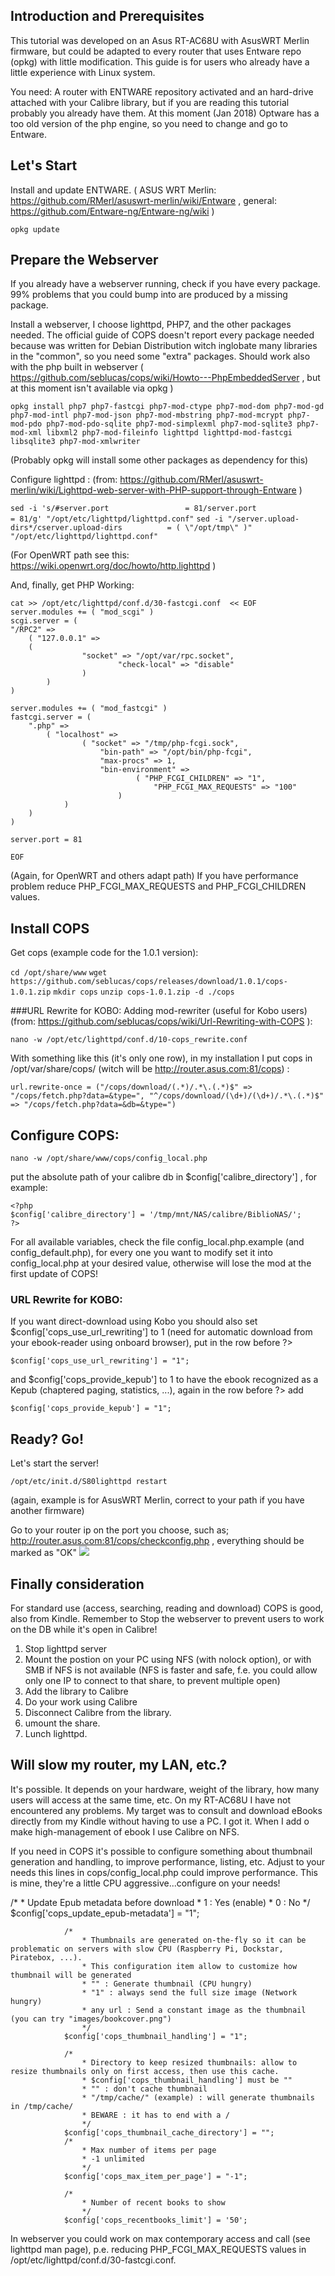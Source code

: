 ## Introduction and Prerequisites
This tutorial was developed on an Asus RT-AC68U with AsusWRT Merlin firmware, but could be adapted to every router that uses Entware repo (opkg) with little modification.
This guide is for users who already have a little experience with Linux system.

You need: A router with ENTWARE repository activated and an hard-drive attached with your Calibre library, but if you are reading this tutorial probably you already have them.
At this moment (Jan 2018) Optware has a too old version of the php engine, so you need to change and go to Entware.

## Let's Start
Install and update ENTWARE. ( ASUS WRT Merlin: https://github.com/RMerl/asuswrt-merlin/wiki/Entware , general: https://github.com/Entware-ng/Entware-ng/wiki )

`opkg update`

## Prepare the Webserver
If you already have a webserver running, check if you have every package. 99% problems that you could bump into are produced by a missing package.

Install a webserver, I choose lighttpd, PHP7, and the other packages needed. The official guide of COPS doesn't report every package needed because was written for Debian Distribution witch inglobate many libraries in the "common", so you need some "extra" packages. 
Should work also with the php built in webserver ( https://github.com/seblucas/cops/wiki/Howto---PhpEmbeddedServer , but at this moment isn't available via opkg )

`opkg install php7 php7-fastcgi php7-mod-ctype php7-mod-dom php7-mod-gd php7-mod-intl php7-mod-json php7-mod-mbstring php7-mod-mcrypt php7-mod-pdo php7-mod-pdo-sqlite php7-mod-simplexml php7-mod-sqlite3 php7-mod-xml libxml2 php7-mod-fileinfo lighttpd lighttpd-mod-fastcgi libsqlite3 php7-mod-xmlwriter`

(Probably opkg will install some other packages as dependency for this)

Configure lighttpd : (from: https://github.com/RMerl/asuswrt-merlin/wiki/Lighttpd-web-server-with-PHP-support-through-Entware )


`sed -i 's/#server.port                 = 81/server.port                 = 81/g' "/opt/etc/lighttpd/lighttpd.conf"`
`sed -i "/server.upload-dirs*/cserver.upload-dirs          = ( \"/opt/tmp\" )" "/opt/etc/lighttpd/lighttpd.conf"`

(For OpenWRT path see this: https://wiki.openwrt.org/doc/howto/http.lighttpd )

And, finally, get PHP Working:



	cat >> /opt/etc/lighttpd/conf.d/30-fastcgi.conf  << EOF
	server.modules += ( "mod_scgi" )
	scgi.server = (
	"/RPC2" =>
		( "127.0.0.1" =>
		(
					"socket" => "/opt/var/rpc.socket",
							"check-local" => "disable"
					)
			)
	)

	server.modules += ( "mod_fastcgi" )
	fastcgi.server = (
		".php" =>
			( "localhost" =>
					( "socket" => "/tmp/php-fcgi.sock",
						"bin-path" => "/opt/bin/php-fcgi",
						"max-procs" => 1,
						"bin-environment" =>
								( "PHP_FCGI_CHILDREN" => "1",
									"PHP_FCGI_MAX_REQUESTS" => "100"
							)
				)
		)
	)

	server.port = 81

	EOF


(Again, for OpenWRT and others adapt path)
If you have performance problem reduce PHP_FCGI_MAX_REQUESTS and PHP_FCGI_CHILDREN values.  

## Install COPS

Get cops (example code for the 1.0.1 version):

`cd /opt/share/www`
`wget https://github.com/seblucas/cops/releases/download/1.0.1/cops-1.0.1.zip`
`mkdir cops`
`unzip cops-1.0.1.zip -d ./cops`

###URL Rewrite for KOBO:
Adding mod-rewriter (useful for Kobo users) (from: https://github.com/seblucas/cops/wiki/Url-Rewriting-with-COPS ):

`nano -w /opt/etc/lighttpd/conf.d/10-cops_rewrite.conf`

With something like this (it's only one row), in my installation I put cops in /opt/var/share/cops/ (witch will be http://router.asus.com:81/cops) :

`url.rewrite-once = ("/cops/download/(.*)/.*\.(.*)$" => "/cops/fetch.php?data=&type=", "^/cops/download/(\d+)/(\d+)/.*\.(.*)$" => "/cops/fetch.php?data=&db=&type=")`

## Configure COPS:

`nano -w /opt/share/www/cops/config_local.php`

put the absolute path of your calibre db in $config['calibre_directory'] , for example:


	<?php
	$config['calibre_directory'] = '/tmp/mnt/NAS/calibre/BiblioNAS/';
	?>


For all available variables, check the file config_local.php.example (and config_default.php), for every one you want to modify set it into config_local.php at your desired value, otherwise will lose the mod at the first update of COPS!

### URL Rewrite for KOBO:
If you want direct-download using Kobo you should also set $config['cops_use_url_rewriting'] to 1 (need for automatic download from your ebook-reader using onboard browser), put in the row before ?>

`$config['cops_use_url_rewriting'] = "1";`

and $config['cops_provide_kepub'] to 1 to have the ebook recognized as a Kepub (chaptered paging, statistics, ...), again in the row before ?> add 

`$config['cops_provide_kepub'] = "1";`

## Ready? Go!
Let's start the server!

`/opt/etc/init.d/S80lighttpd restart`

(again, example is for AsusWRT Merlin, correct to your path if you have another firmware)

Go to your router ip on the port you choose, such as; http://router.asus.com:81/cops/checkconfig.php , everything should be marked as "OK"
![](https://www.snbforums.com/attachments/cops-ok-png.11428/)

## Finally consideration
For standard use (access, searching, reading and download) COPS is good, also from Kindle.
Remember to Stop the webserver to prevent users to work on the DB while it's open in Calibre!
1) Stop lighttpd server
2) Mount the postion on your PC using NFS (with nolock option), or with SMB if NFS is not available (NFS is faster and safe, f.e. you could allow only one IP to connect to that share, to prevent multiple open)
3) Add the library to Calibre
4) Do your work using Calibre
5) Disconnect Calibre from the library.
6) umount the share.
6) Lunch lighttpd.

## Will slow my router, my LAN, etc.?
It's possible. It depends on your hardware, weight of the library, how many users will access at the same time, etc. 
On my RT-AC68U I have not encountered any problems.
My target was to consult and download eBooks directly from my Kindle without having to use a PC. I got it. When I add o make high-management of ebook I use Calibre on NFS.

If you need in COPS it's possible to configure something about thumbnail generation and handling, to improve performance, listing, etc. 
Adjust to your needs this lines in cops/config_local.php could improve performance. This is mine, they're a little CPU aggressive...configure on your needs!

   /*
					* Update Epub metadata before download
					* 1 : Yes (enable)
					* 0 : No
					*/
				$config['cops_update_epub-metadata'] = "1";

				/*
					* Thumbnails are generated on-the-fly so it can be problematic on servers with slow CPU (Raspberry Pi, Dockstar, Piratebox, ...).
					* This configuration item allow to customize how thumbnail will be generated
					* "" : Generate thumbnail (CPU hungry)
					* "1" : always send the full size image (Network hungry)
					* any url : Send a constant image as the thumbnail (you can try "images/bookcover.png")
					*/
				$config['cops_thumbnail_handling'] = "1";

				/*
					* Directory to keep resized thumbnails: allow to resize thumbnails only on first access, then use this cache.
					* $config['cops_thumbnail_handling'] must be ""
					* "" : don't cache thumbnail
					* "/tmp/cache/" (example) : will generate thumbnails in /tmp/cache/
					* BEWARE : it has to end with a /
					*/
				$config['cops_thumbnail_cache_directory'] = "";
				/*
					* Max number of items per page
					* -1 unlimited
					*/
				$config['cops_max_item_per_page'] = "-1";

				/*
					* Number of recent books to show
					*/
				$config['cops_recentbooks_limit'] = '50';


In webserver you could work on max contemporary access and call (see lighttpd man page), p.e. reducing PHP_FCGI_MAX_REQUESTS values in /opt/etc/lighttpd/conf.d/30-fastcgi.conf.
